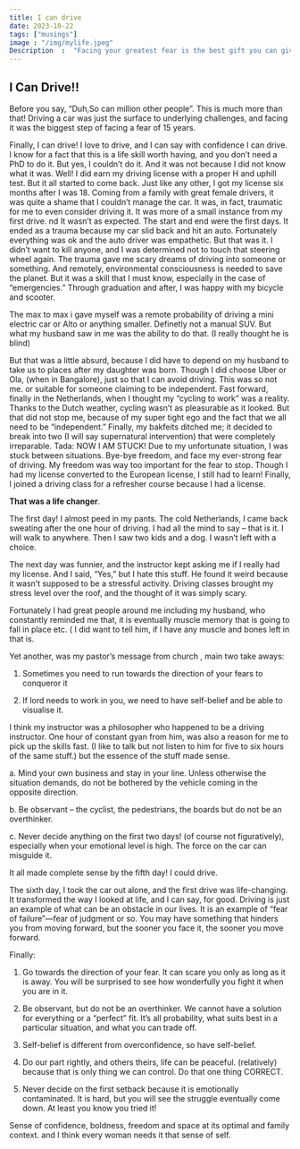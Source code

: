 ```yaml
---
title: I can drive
date: 2023-10-22
tags: ["musings"]
image : "/img/mylife.jpeg"
Description  :  "Facing your greatest fear is the best gift you can give yourself"
---
```

## I Can Drive!!

Before you say, “Duh,So can million other people”. This is much more than that! Driving a car was just the surface to underlying challenges, and facing it was the biggest step of facing a fear of 15 years. 

Finally, I can drive! I love to drive, and I can say with confidence I can drive. I know for a fact that this is a life skill worth having, and you don’t need a PhD to do it. But yes, I couldn’t do it. And it was not because I did not know what it was. Well! I did earn my driving license with a proper H and uphill test. But it all started to come back. Just like any other, I got my license six months after I was 18. Coming from a family with great female drivers, it was quite a shame that I couldn’t manage the car. It was, in fact, traumatic for me to even consider driving it. It was more of a small instance from my first drive. nd It wasn’t as expected. The start and end were the first days. It ended as a trauma because my car slid back and hit an auto. Fortunately everything was ok and the auto driver was empathetic. But that was it. I didn’t want to kill anyone, and I was determined not to touch that steering wheel again. The trauma gave me scary dreams of driving into someone or something. And remotely, environmental consciousness is needed to save the planet. But it was a skill that I must know, especially in the case of “emergencies.” Through graduation and after, I was happy with my bicycle and scooter.

The max to max i gave myself was a remote probability of driving a mini electric car or Alto or anything smaller. Definetly not a manual SUV. But what my husband saw in me was the ability to do that. (I really thought he is blind)

But that was a little absurd, because I did have to depend on my husband to take us to places after my daughter was born. Though I did choose Uber or Ola, (when in Bangalore), just so that I can avoid driving.  This was so not me. or suitable for someone claiming to be independent. Fast forward, finally in the Netherlands, when I thought my “cycling to work” was a reality. Thanks to the Dutch weather, cycling wasn’t as pleasurable as it looked. But that did not stop me, because of my super tight ego and the fact that we all need to be “independent.” Finally, my bakfeits ditched me; it decided to break into two (I will say supernatural intervention) that were completely irreparable. Tada: NOW I AM STUCK! Due to my unfortunate situation, I was stuck between situations. Bye-bye freedom, and face my ever-strong fear of driving. My freedom was way too important for the fear to stop. Though I had my license converted to the European license, I still had to learn! Finally, I joined a driving class for a refresher course because I had a license.

**That was a life changer**. 

The first day! I almost peed in my pants. The cold Netherlands, I came back sweating after the one hour of driving. I had all the mind to say – that is it. I will walk to anywhere. Then I saw two kids and a dog. I wasn’t left with a choice.

The next day was funnier, and the instructor kept asking me if I really had my license. And I said, “Yes,” but I hate this stuff. He found it weird because it wasn’t supposed to be a stressful activity. Driving classes brought my stress level over the roof, and the thought of it was simply scary.

Fortunately I had great people around me including my husband, who constantly reminded me that, it is eventually muscle memory that is going to fall in place etc.  ( I did want to tell him, if I have any muscle and bones left in that is.

Yet another, was my pastor’s message from church , main two take aways:

1. Sometimes you need to run towards the direction of your fears to conqueror it

2. If lord needs to work in you, we need to have self-belief and be able to visualise it.

I think my instructor was a philosopher who happened to be a driving instructor. One hour of constant gyan from him, was also a reason for me to pick up the skills fast. (I like to talk but not listen to him for five to six hours of the same stuff.) but the essence of the stuff made sense.

a. Mind your own business and stay in your line. Unless otherwise the situation demands, do not be bothered by the vehicle coming in the opposite direction.

b. Be observant – the cyclist, the pedestrians, the boards but do not be an overthinker.

c. Never decide anything on the first two days! (of course not figuratively), especially when your emotional level is high. The force on the car can misguide it.

It all made complete sense by the fifth day! I could drive.

The sixth day, I took the car out alone, and the first drive was life-changing. It transformed the way I looked at life, and I can say, for good. Driving is just an example of what can be an obstacle in our lives. It is an example of “fear of failure”—fear of judgment or so. You may have something that hinders you from moving forward, but the sooner you face it, the sooner you move forward.

Finally:

1.    Go towards the direction of your fear. It can scare you only as long as it is away. You will be surprised to see how wonderfully you fight it when you are in it.

2.    Be observant, but do not be an overthinker. We cannot have a solution for everything or a “perfect” fit. It’s all probability, what suits best in a particular situation, and what you can trade off.

3.    Self-belief is different from overconfidence, so have self-belief.

4.    Do our part rightly, and others theirs, life can be peaceful. (relatively) because that is only thing we can control. Do that one thing CORRECT.

5.    Never decide on the first setback because it is emotionally contaminated. It is hard, but you will see the struggle eventually come down. At least you know you tried it!

Sense of confidence, boldness, freedom and space at its optimal and family context. and I think every woman needs it that sense of self.

